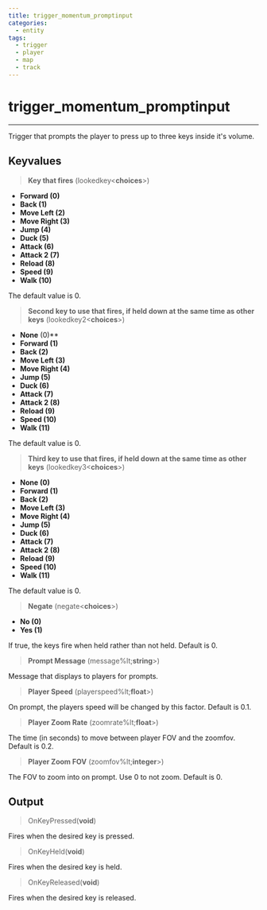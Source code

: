 ```yaml
---
title: trigger_momentum_promptinput
categories:
  - entity
tags:
  - trigger
  - player
  - map
  - track
---
```


# trigger_momentum_promptinput

---

Trigger that prompts the player to press up to three keys inside it's volume.

## Keyvalues

> **Key that fires** (lookedkey&lt;**choices**&gt;)

- **Forward (0)**
- **Back (1)**
- **Move Left (2)**
- **Move Right (3)**
- **Jump (4)**
- **Duck (5)**
- **Attack (6)**
- **Attack 2 (7)**
- **Reload (8)**
- **Speed (9)**
- **Walk (10)**

The default value is 0.

> **Second key to use that fires, if held down at the same time as other keys** (lookedkey2&lt;**choices**&gt;)

- **None** (0)\*\*
- **Forward (1)**
- **Back (2)**
- **Move Left (3)**
- **Move Right (4)**
- **Jump (5)**
- **Duck (6)**
- **Attack (7)**
- **Attack 2 (8)**
- **Reload (9)**
- **Speed (10)**
- **Walk (11)**

The default value is 0.

> **Third key to use that fires, if held down at the same time as other keys** (lookedkey3&lt;**choices**&gt;)

- **None (0)**
- **Forward (1)**
- **Back (2)**
- **Move Left (3)**
- **Move Right (4)**
- **Jump (5)**
- **Duck (6)**
- **Attack (7)**
- **Attack 2 (8)**
- **Reload (9)**
- **Speed (10)**
- **Walk (11)**

The default value is 0.

> **Negate** (negate&lt;**choices**&gt;)

- **No (0)**
- **Yes (1)**

If true, the keys fire when held rather than not held. Default is 0.

> **Prompt Message** (message%lt;**string**&gt;)

Message that displays to players for prompts.

> **Player Speed** (playerspeed%lt;**float**&gt;)

On prompt, the players speed will be changed by this factor. Default is 0.1.

> **Player Zoom Rate** (zoomrate%lt;**float**&gt;)

The time (in seconds) to move between player FOV and the zoomfov. Default is 0.2.

> **Player Zoom FOV** (zoomfov%lt;**integer**&gt;)

The FOV to zoom into on prompt. Use 0 to not zoom. Default is 0.

## Output

> OnKeyPressed(**void**)

Fires when the desired key is pressed.

> OnKeyHeld(**void**)

Fires when the desired key is held.

> OnKeyReleased(**void**)

Fires when the desired key is released.
